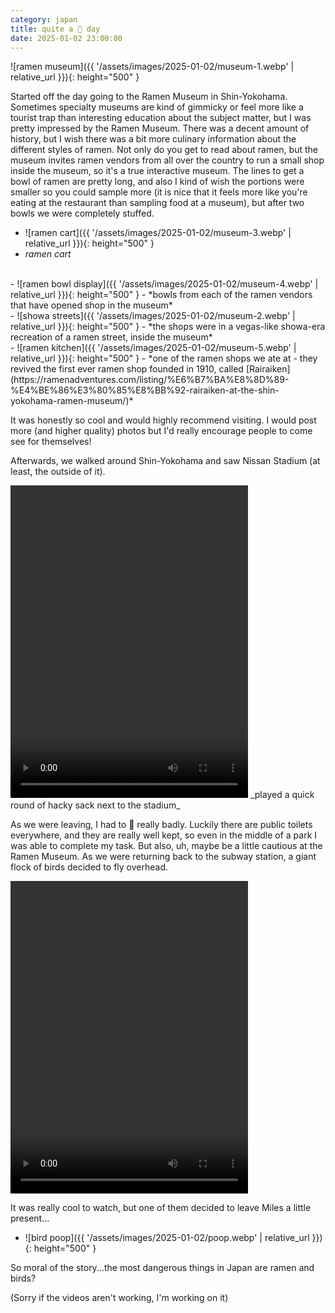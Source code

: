 ```yaml
---
category: japan
title: quite a 💩 day
date: 2025-01-02 23:00:00
---
```


![ramen museum]({{ '/assets/images/2025-01-02/museum-1.webp' | relative_url }}){: height="500" }

Started off the day going to the Ramen Museum in Shin-Yokohama. Sometimes specialty museums are kind of gimmicky or feel more like a tourist trap than interesting education about the subject matter, but I was pretty impressed by the Ramen Museum. There was a decent amount of history, but I wish there was a bit more culinary information about the different styles of ramen. Not only do you get to read about ramen, but the museum invites ramen vendors from all over the country to run a small shop inside the museum, so it's a true interactive museum. The lines to get a bowl of ramen are pretty long, and also I kind of wish the portions were smaller so you could sample more (it is nice that it feels more like you're eating at the restaurant than sampling food at a museum), but after two bowls we were completely stuffed.

- ![ramen cart]({{ '/assets/images/2025-01-02/museum-3.webp' | relative_url }}){: height="500" }
- *ramen cart*
<br>
- ![ramen bowl display]({{ '/assets/images/2025-01-02/museum-4.webp' | relative_url }}){: height="500" }
- *bowls from each of the ramen vendors that have opened shop in the museum*
<br>
- ![showa streets]({{ '/assets/images/2025-01-02/museum-2.webp' | relative_url }}){: height="500" }
- *the shops were in a vegas-like showa-era recreation of a ramen street, inside the museum*
<br>
- ![ramen kitchen]({{ '/assets/images/2025-01-02/museum-5.webp' | relative_url }}){: height="500" }
- *one of the ramen shops we ate at - they revived the first ever ramen shop founded in 1910, called [Rairaiken](https://ramenadventures.com/listing/%E6%B7%BA%E8%8D%89-%E4%BE%86%E3%80%85%E8%BB%92-rairaiken-at-the-shin-yokohama-ramen-museum/)*

It was honestly so cool and would highly recommend visiting. I would post more (and higher quality) photos but I'd really encourage people to come see for themselves!

Afterwards, we walked around Shin-Yokohama and saw Nissan Stadium (at least, the outside of it). 

<video controls width="380" height="500">
    <source src="{{ "/assets/videos/2025-01-02/hacky-sack.webm" | relative_url }}" type="video/webm">
</video>
_played a quick round of hacky sack next to the stadium_

As we were leaving, I had to 💩 really badly. Luckily there are public toilets everywhere, and they are really well kept, so even in the middle of a park I was able to complete my task. But also, uh, maybe be a little cautious at the Ramen Museum. As we were returning back to the subway station, a giant flock of birds decided to fly overhead.

<video controls width="380" height="500">
    <source src="{{ "/assets/videos/2025-01-02/bird-ball.webm" | relative_url }}" type="video/webm">
</video>

It was really cool to watch, but one of them decided to leave Miles a little present...

- ![bird poop]({{ '/assets/images/2025-01-02/poop.webp' | relative_url }}){: height="500" }

So moral of the story...the most dangerous things in Japan are ramen and birds?

(Sorry if the videos aren't working, I'm working on it)